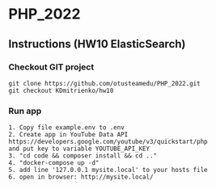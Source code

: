 # PHP_2022

## Instructions (HW10 ElasticSearch)

### Checkout GIT project
```
git clone https://github.com/otusteamedu/PHP_2022.git
git checkout KDmitrienko/hw10
```

### Run app

```
1. Copy file example.env to .env
2. Create app in YouTube Data API https://developers.google.com/youtube/v3/quickstart/php
and put key to variable YOUTUBE_API_KEY
3. "cd code && composer install && cd .."
4. "docker-compose up -d"
5. add line '127.0.0.1 mysite.local' to your hosts file
6. open in browser: http://mysite.local/
```
